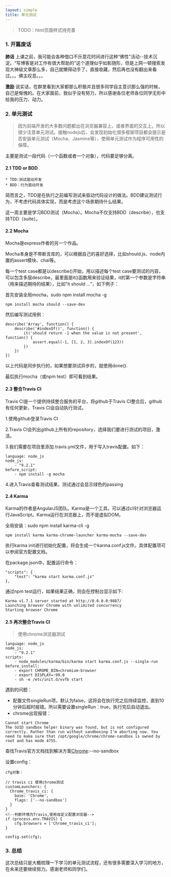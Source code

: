 ```yaml
---
layout: simple
title: 单元测试
---
```


> TODO：html页面样式待完善

### 1. 开篇废话
**肺话** 上课之前，我可能会各种借口不乐意花时间进行这种“佛性”活动--技术沉淀。“写博客是对工作有很大帮助的”这个道理似乎如影随形，但是上网一顿搜索发现大神级文章那么多，自己就懒得动手了，直接收藏，然后再也没有翻出来看过。。。佛主叹息。。。

**激励** 说实话，在群里看到大家都那么积极并且很多同学自主意识那么强的时候，自己是惭愧的。在大家面前，我似乎没有努力，所以感谢各位老师各位同学无形中给我的压力、动力。

### 2. 单元测试
> 因为前端开发的大多数问题都出在浏览器兼容上，或者界面的交互上，所以很少注意单元测试。接触nodejs后，会发现初始化很多框架项目都会提示是否安装单元测试（Mocha、Jasmine等），使用单元测试作为程序可用性的保障。

主要是测试一段代码（一个函数或者一个对象），代码要足够分离。

#### 2.1 TDD or BDD
```
* TDD:测试驱动开发
* BDD：行为驱动开发
```
简而言之，TDD是在执行之前编写测试来驱动代码设计的做法。BDD建议测试行为，不考虑代码具体实现，而是考虑这个场景期待什么结果。

这一周主要是学习BDD测试（Mocha）。Mocha不仅支持BDD（describe），也支持TDD（suite）。

#### 2.2 Mocha
Mocha是express作者的另一个作品。

Mocha本身是不带断言库的，可以根据自己的喜好选择，比如should.js、node内置的assert模块、chai等。

每一个test case都是以describe()开始，用以描述每个test case要测试的内容，可以包含多层describe，最里面是it()函数用来验证结果，it的第一个参数是字符串（用来描述期待的结果），比如“it should ...”，如下例子：

首先安装全局mocha，sudo npm install mocha -g

	npm install mocha should --save-dev

然后编写测试用例：

	describe('Array', function() {
		describe('#indexOf()', function() {
       		it('should return -1 when the value is not present', function() {
          		assert.equal(-1, [1, 2, 3].indexOf(123))
       		})
	  	})
	})

以上代码是同步执行的，如果想要测试异步的，就使用done().

最后执行mocha（或npm test）即可看到结果。

#### 2.3 整合Travis CI
Travis CI是一个提供持续整合服务的平台，将github于Travis CI整合后，github有任何更新，Travis CI会自动执行测试。

1.使用github登录Travis CI

2.Travis CI会列出github上所有的repository，选择我们要进行测试的项目，激活。

3.我们需要在项目里添加.travis.yml文件，用于写入travis配置。如下：

	language: node_js
	node_js:
		- "9.2.1"
	before_script:
		- npm install -g mocha

4.进入Travis查看测试结果，测试通过会显示绿色的passing

#### 2.4 Karma
Karma的作者是AngularJS团队。Karma是一个工具，可以通过cli针对浏览器运行JavaScript。Karma运行在浏览器上，而不是虚拟DOM。

全局安装：sudo npm install karma-cli -g

	npm install karma karma-chrome-launcher karma-mocha --save-dev

执行karma init进行初始化配置，将会生成一个karma.conf.js文件。具体配置项可以参阅官方配置文档。

在package.json中，配置运行命令：

	"scripts": {
    	"test": "karma start karma.conf.js"
    },

通过npm test运行，如果结果正确，则会在控制台显示如下:

	Karma v1.7.1 server started at http://0.0.0.0:9887/
	Launching browser Chrome with unlimited concurrency
	Starting browser Chrome

#### 2.5 再次整合Travis CI

> 使用chrome浏览器测试

	language: node_js
	node_js:
		- "9.2.1"
	scripts:
		- node_modules/karma/bin/karma start karma.conf.js --single-run
	before_install:
	 	- export CHROME_BIN=chromium-browser
	 	- export DISPLAY=:99.0
	 	- sh -e /etc/init.d/xvfb start

遇到的问题：

* 配置文件singleRun项，默认为false，这将会在执行完之后持续监控，直到10分钟后超时报错。所以需要设置singleRun：true，执行完后自动退出。
* chrome出现报错：

```
Cannot start Chrome
The SUID sandbox helper binary was found, but is not configured correctly. Rather than run without sandboxing I'm aborting now. You need to make sure that /opt/google/chrome/chrome-sandbox is owned by root and has mode 4755.
```
查找Travis官方文档找到解决方案[Chrome](https://docs.travis-ci.com/user/chrome):--no-sandbox

设置config：

	cfg对象：

	// travis ci 使用chrome测试
	customLaunchers: {
      Chrome_travis_ci: {
        base: 'Chrome',
        flags: ['--no-sandbox']
      }
    }
    <!--判断环境为Travis,使用自定义配置浏览器-->
    if (process.env.TRAVIS) {
        cfg.browsers = ['Chrome_travis_ci'];
    }

    config.set(cfg);

### 3. 总结
这次总结只是大概梳理一下学习的单元测试流程，还有很多需要深入学习的地方，在未来还要继续努力。感谢老师和同学们。
